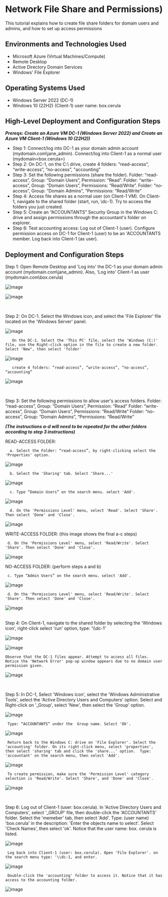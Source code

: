 <h1>Network File Share and Permissions)</h1>
This tutorial explains how to create file share folders for domain users and admins, and how to set up access permissions

<br />


<h2>Environments and Technologies Used</h2>

- Microsoft Azure (Virtual Machines/Compute)
- Remote Desktop
- Active Directory Domain Services
- Windows' File Explorer

<h2>Operating Systems Used </h2>

- Windows Server 2022 (DC-1)
- Windows 10 (22H2) (Client-1) user name: box.cerula

<h2>High-Level Deployment and Configuration Steps</h2>

***Prereqs: Create an Azure VM DC-1 (Windows Server 2022) and Create an Azure VM Client-1 (Windows 10 (22H2))***

 - Step 1: Connect/log into DC-1 as your domain admin account (mydomain.com\jane_admin). Connect/log into Client-1 as a normal user (mydomain\<box.cerula>)
 - Step 2: On DC-1, on the C:\ drive, create 4 folders: “read-access”, “write-access”, “no-access”, "accounting"
 - Step 3: Set the following permissions (share the folder). Folder: “read-access”, Group: “Domain Users”, Permission: “Read”. Folder: “write-access”,  Group: “Domain Users”, 
           Permissions: “Read/Write”. Folder: “no-access”, Group: “Domain Admins”, “Permissions: “Read/Write”
 - Step 4: Access file shares as a normal user (on Client-1 VM). On Client-1, navigate to the shared folder (start, run, \\dc-1). Try to access the folders you just created.
 - Step 5: Create an “ACCOUNTANTS” Security Group in the Windows C: drive and assign permissions through the accountant's folder on explorer.
 - Step 6: Test accounting access: Log out of Client-1 (user). Configure permission access on DC-1 for Client-1 (user) to be an 'ACCOUNTANTS member. Log back into Client-1 (as 
           user).

<h2>Deployment and Configuration Steps</h2>

<p>
<p>
Step 1: Open Remote Desktop and 'Log into' the DC-1 as your domain admin account (mydomain.com\jane_admin). Also, 'Log into' Client-1 as user (mydomain.com\box.cerula)
  
![image](https://github.com/user-attachments/assets/2bab07bb-a3c6-4b81-83a0-243c9edb8abb)


![image](https://github.com/user-attachments/assets/97e7b3cb-9535-42b0-a0c5-0ce7b758f97b)

</p>

</p>
<br />

<p>

Step 2: On DC-1. Select the Windows icon, and select the 'File Explorer' file located on the 'Windows Server' panel.

![image](https://github.com/user-attachments/assets/bd0d6b12-b023-44e6-898e-17962916ef07)

       On the DC-1. Select the 'This PC' file, select the 'Windows (C:)' file, use the Right-click option in the file to create a new folder. Select 'New", then select 'folder' 

![image](https://github.com/user-attachments/assets/1b960365-13d6-44ca-8658-8ef8f1556ba7)


       create 4 folders: “read-access”, “write-access”, “no-access”, “accounting” 

![image](https://github.com/user-attachments/assets/9fb44026-1c46-4d62-902a-d37f2c4d4eed)

</p>

</p>
<br />

<p>
  
Step 3: Set the following permissions to allow user's access folders. 
       Folder: “read-access”, Group: “Domain Users”, Permission: “Read”
       Folder: “write-access”,  Group: “Domain Users”, Permissions: “Read/Write”
       Folder: “no-access”, Group: “Domain Admins”, “Permissions: “Read/Write”


***(The instructions a-d will need to be repeated for the other folders according to step 3 instructions)***

READ-ACCESS FOLDER:

      a. Select the Folder: “read-access”, by right-clicking select the 'Properties' option. 
![image](https://github.com/user-attachments/assets/6301baaa-352f-4c0d-abf6-03e6aea01bd3)

      b. Select the 'Sharing' tab. Select 'Share...'
![image](https://github.com/user-attachments/assets/46705c70-c0d8-4b1a-a840-8be92d8700c2)

      c. Type “Domain Users” on the search menu. select 'Add'.
![image](https://github.com/user-attachments/assets/64a347dd-3fab-4a55-8b9f-f700a73eaf55)

      d. On the 'Permissions Level' menu, select 'Read'. Select 'Share'. Then select 'Done' and 'Close'.
![image](https://github.com/user-attachments/assets/ecfeead9-9889-4329-8673-1fe05118379c)
      
WRITE-ACCESS FOLDER: (this image shows the final a-c steps)

     d. On the 'Permissions Level' menu, select 'Read/Write'. Select 'Share'. Then select 'Done' and 'Close'.
   ![image](https://github.com/user-attachments/assets/1ac423aa-3ff5-4a30-a0fc-c29cf2c7df58)

NO-ACCESS FOLDER: (perform steps a and b)

     c. Type “Admin Users” on the search menu. select 'Add'. 
![image](https://github.com/user-attachments/assets/d0eafa03-ba3f-4979-9f01-aa38f2c23abd)

     d. On the 'Permissions Level' menu, select 'Read/Write'. Select 'Share'. Then select 'Done' and 'Close'.
![image](https://github.com/user-attachments/assets/67f02b44-eac8-4028-816e-6583cca9f9ed)

</p>

</p>
<br />
Step 4: On Client-1, navigate to the shared folder by selecting the 'Windows icon', right-click select 'run' option, type: '\\dc-1'

![image](https://github.com/user-attachments/assets/19c2f239-7b0e-4591-a5ed-68160f4e701c)

![image](https://github.com/user-attachments/assets/68cb751d-1d5d-4ade-97d6-0b5a061872e6)

    Observe that the DC-1 files appear. Attempt to access all files. Notice the 'Network Error' pop-up window appears due to no domain user permission given. 

![image](https://github.com/user-attachments/assets/37344d97-c755-48ac-9604-4ba62137c6c3)

</p>

</p>
<br />

Step 5: In DC-1, Select 'Windows icon', select the 'Windows Administrative Tools', select the 'Active Directory Users and Computers' option. Select and Right-click on '_Group', select 'New', then select the 'Group' option.

![image](https://github.com/user-attachments/assets/9c688b0d-2501-4fbb-9c36-b04338388347)

     Type: “ACCOUNTANTS” under the  Group name. Select 'Ok'.

![image](https://github.com/user-attachments/assets/1bb79429-d893-4ccd-b444-ce9305ba0b87)

     Return back to the Windows C: drive on 'File Explorer'. Select the 'accounting' folder. On its right-click menu, select 'properties', then select 'sharing' tab and click the 'share...' option.  Type: 'accountant' on the search menu, then select 'Add'.  
     
  ![image](https://github.com/user-attachments/assets/680150bf-0c13-4178-b35f-004fd9ca0df3)

     To create permission, make sure the 'Permission Level' category selection is 'Read/Write'. Select 'Share', and 'Done' and 'Close'.
     
  ![image](https://github.com/user-attachments/assets/0a061b2e-55e2-47e8-8324-608f3b5b2113)
</p>

</p>
<br />

<p>
Step 6: Log out of Client-1 (user: box.cerula). In 'Active Directory Users and Computers', select '_GROUP' file, then double-click the 'ACCOUNTANTS' folder. Select the 'memeber' tab, then select 'Add'. Type: (user name) 'box.cerula' in the description: 'Enter the objects name to select'. Select 'Check Names', then select 'ok'. Notice that the user name: box. cerula is listed. 
 
![image](https://github.com/user-attachments/assets/ae60f0a0-f69f-4ec9-a8a7-17558c817e43)

     Log back into Client-1 (user: box.cerula). Open 'File Explorer'. on the search menu type: '\\dc-1, and enter. 

![image](https://github.com/user-attachments/assets/fc343945-b438-4e91-962f-6c4ade7636fd)

     Double-click the 'accounting' folder to access it. Notice that it has access to the accounting folder. 

![image](https://github.com/user-attachments/assets/4c3570d4-9aa2-48a6-9fd2-624ca1d81e06)


</p>

</p>
<br />
